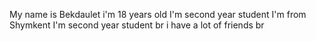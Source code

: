 My name is Bekdaulet
i'm 18 years old
I'm second year student
I'm from Shymkent
I'm second year student
br
i have a lot of friends
br
